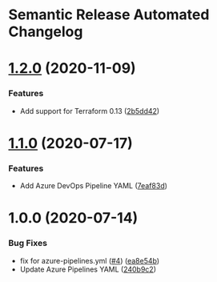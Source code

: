 # Semantic Release Automated Changelog

# [1.2.0](https://github.com/AlaskaAirlines/generator-aag-terraform-module/compare/v1.1.0...v1.2.0) (2020-11-09)


### Features

* Add support for Terraform 0.13 ([2b5dd42](https://github.com/AlaskaAirlines/generator-aag-terraform-module/commit/2b5dd426fdb8b5d780640b58abc6abbaa3876437))

# [1.1.0](https://github.com/AlaskaAirlines/generator-aag-terraform-module/compare/v1.0.0...v1.1.0) (2020-07-17)


### Features

* Add Azure DevOps Pipeline YAML ([7eaf83d](https://github.com/AlaskaAirlines/generator-aag-terraform-module/commit/7eaf83d677c5953404d0ffc57e6600c63a05047e))

# 1.0.0 (2020-07-14)


### Bug Fixes

* fix for azure-pipelines.yml ([#4](https://github.com/AlaskaAirlines/generator-aag-terraform-module/issues/4)) ([ea8e54b](https://github.com/AlaskaAirlines/generator-aag-terraform-module/commit/ea8e54bc014ee564d537a91e7d3c7f93072aa7a8))
* Update Azure Pipelines YAML ([240b9c2](https://github.com/AlaskaAirlines/generator-aag-terraform-module/commit/240b9c25c4cdc1e38483e65762146f7110914a84))
